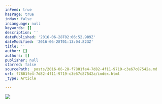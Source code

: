 ```yaml
---
inFeed: true
hasPage: true
inNav: false
inLanguage: null
keywords: []
description: ''
datePublished: '2016-06-28T02:06:52.989Z'
dateModified: '2016-06-28T01:13:04.823Z'
title: ''
author: []
authors: []
publisher: null
starred: false
sourcePath: _posts/2016-06-28-f7801fe4-7d82-4f11-9719-c3e67c87542a.md
url: f7801fe4-7d82-4f11-9719-c3e67c87542a/index.html
_type: Article

---
```

![](https://the-grid-user-content.s3-us-west-2.amazonaws.com/9bd42561-efed-499d-a80a-3932204325ed.jpg)